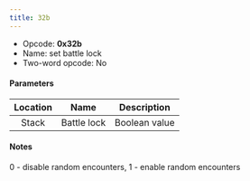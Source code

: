 ```yaml
---
title: 32b
---
```


- Opcode: **0x32b**
- Name: set battle lock
- Two-word opcode: No

#### Parameters

| Location |    Name     |  Description  |
|:--------:|:-----------:|:-------------:|
|  Stack   | Battle lock | Boolean value |

#### Notes

0 - disable random encounters, 1 - enable random encounters
